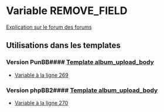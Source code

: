 # Variable REMOVE_FIELD
[Explication sur le forum des forums](http://forum.forumactif.com/t294113-listing-des-variables#REMOVE_FIELD)
## Utilisations dans les templates
### Version PunBB#### [Template album_upload_body](punbb/album_upload_body.md)
* [Variable à la ligne 269](../punbb/album_upload_body.tpl#L269)
### Version phpBB2#### [Template album_upload_body](subsilver/album_upload_body.md)
* [Variable à la ligne 270](../subsilver/album_upload_body.tpl#L270)
